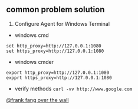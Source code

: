 ## common problem solution 

1.  Configure Agent for Windows Terminal

+ windows cmd
```
set http_proxy=http://127.0.0.1:1080
set https_proxy=http://127.0.0.1:1080
```
+ windows cmder 
```
export http_proxy=http://127.0.0.1:1080
expprt https_proxy=http://127.0.0.1:1080
```

+ verify methods
`curl -vv http://www.google.com`

<a href="https://github.com/sun-shadow/Surf_the_Internet">@frank fang over the wall</a>

